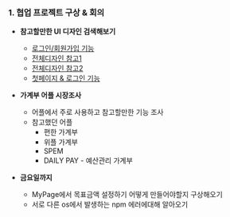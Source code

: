 ### 1. 협업 프로젝트 구상 & 회의
- **참고할만한 UI 디자인 검색해보기**
	- [로그인/회원가입 기능](https://www.pinterest.co.kr/pin/294422894372433721/)
	- [전체디자인 참고1](https://www.pinterest.co.kr/pin/483362972506314576/)
	- [전체디자인 참고2](https://www.pinterest.co.kr/pin/396950154659280163/)
	- [첫페이지 & 로그인 기능](https://www.pinterest.co.kr/pin/269512358931023391/)

- **가계부 어플 시장조사**
	- 어플에서 주로 사용하고 참고할만한 기능 조사
	- 참고했던 어플
		- 편한 가계부
		- 위플 가계부 
		- SPEM
		- DAILY PAY - 예산관리 가계부
- **금요일까지**
	- MyPage에서 목표금액 설정하기 어떻게 만들어야할지 구상해오기
	- 서로 다른 os에서 발생하는 npm 에러에대해 알아오기 
